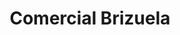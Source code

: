 ---
title: "Comercial Brizuela"
url: /san-miguel/comercial-brizuela-3a-avenida-sur/
shop: comodidad
---